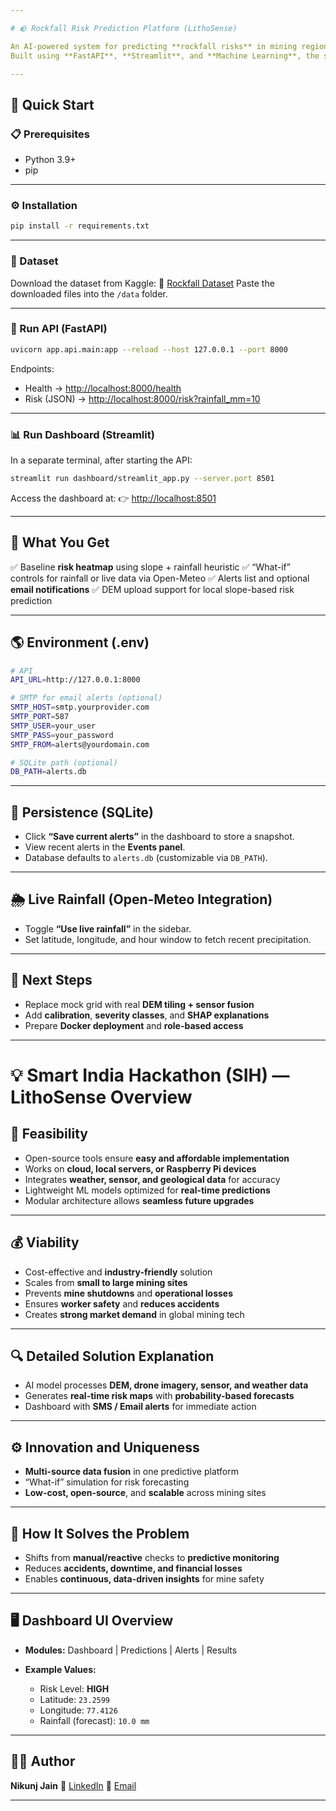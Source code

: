 ```yaml
---

# 🪨 Rockfall Risk Prediction Platform (LithoSense)

An AI-powered system for predicting **rockfall risks** in mining regions using **DEM (Digital Elevation Models)**, **sensor data**, and **weather conditions**.
Built using **FastAPI**, **Streamlit**, and **Machine Learning**, the system generates **real-time risk maps** and triggers **alerts** to prevent mining accidents.

---
```


## 🚀 Quick Start

### 📋 Prerequisites

* Python 3.9+
* pip

---

### ⚙️ Installation

```bash
pip install -r requirements.txt
```

---

### 📂 Dataset

Download the dataset from Kaggle:
🔗 [Rockfall Dataset](https://www.kaggle.com/datasets/lukhilaksh/rockfall-dataset?resource=download)
Paste the downloaded files into the `/data` folder.

---

### 🧠 Run API (FastAPI)

```bash
uvicorn app.api.main:app --reload --host 127.0.0.1 --port 8000
```

Endpoints:

* Health → [http://localhost:8000/health](http://localhost:8000/health)
* Risk (JSON) → [http://localhost:8000/risk?rainfall_mm=10](http://localhost:8000/risk?rainfall_mm=10)

---

### 📊 Run Dashboard (Streamlit)

In a separate terminal, after starting the API:

```bash
streamlit run dashboard/streamlit_app.py --server.port 8501
```

Access the dashboard at:
👉 [http://localhost:8501](http://localhost:8501)

---

## 🧩 What You Get

✅ Baseline **risk heatmap** using slope + rainfall heuristic
✅ “What-if” controls for rainfall or live data via Open-Meteo
✅ Alerts list and optional **email notifications**
✅ DEM upload support for local slope-based risk prediction

---

## 🌎 Environment (.env)

```bash
# API
API_URL=http://127.0.0.1:8000

# SMTP for email alerts (optional)
SMTP_HOST=smtp.yourprovider.com
SMTP_PORT=587
SMTP_USER=your_user
SMTP_PASS=your_password
SMTP_FROM=alerts@yourdomain.com

# SQLite path (optional)
DB_PATH=alerts.db
```

---

## 💾 Persistence (SQLite)

* Click **“Save current alerts”** in the dashboard to store a snapshot.
* View recent alerts in the **Events panel**.
* Database defaults to `alerts.db` (customizable via `DB_PATH`).

---

## 🌦️ Live Rainfall (Open-Meteo Integration)

* Toggle **“Use live rainfall”** in the sidebar.
* Set latitude, longitude, and hour window to fetch recent precipitation.

---

## 🧭 Next Steps

* Replace mock grid with real **DEM tiling + sensor fusion**
* Add **calibration**, **severity classes**, and **SHAP explanations**
* Prepare **Docker deployment** and **role-based access**

---

# 💡 Smart India Hackathon (SIH) — LithoSense Overview

## 🧰 Feasibility

* Open-source tools ensure **easy and affordable implementation**
* Works on **cloud, local servers, or Raspberry Pi devices**
* Integrates **weather, sensor, and geological data** for accuracy
* Lightweight ML models optimized for **real-time predictions**
* Modular architecture allows **seamless future upgrades**

---

## 💰 Viability

* Cost-effective and **industry-friendly** solution
* Scales from **small to large mining sites**
* Prevents **mine shutdowns** and **operational losses**
* Ensures **worker safety** and **reduces accidents**
* Creates **strong market demand** in global mining tech

---

## 🔍 Detailed Solution Explanation

* AI model processes **DEM, drone imagery, sensor, and weather data**
* Generates **real-time risk maps** with **probability-based forecasts**
* Dashboard with **SMS / Email alerts** for immediate action

---

## ⚙️ Innovation and Uniqueness

* **Multi-source data fusion** in one predictive platform
* “What-if” simulation for risk forecasting
* **Low-cost, open-source**, and **scalable** across mining sites

---

## 🧠 How It Solves the Problem

* Shifts from **manual/reactive** checks to **predictive monitoring**
* Reduces **accidents, downtime, and financial losses**
* Enables **continuous, data-driven insights** for mine safety

---

## 🖥️ Dashboard UI Overview

* **Modules:** Dashboard | Predictions | Alerts | Results
* **Example Values:**

  * Risk Level: **HIGH**
  * Latitude: `23.2599`
  * Longitude: `77.4126`
  * Rainfall (forecast): `10.0 mm`

---

## 👨‍💻 Author

**Nikunj Jain**
🔗 [LinkedIn](https://www.linkedin.com/in/nikunjjain29/)
📧 [Email](mailto:nikunjjain294@gmail.com)

---

